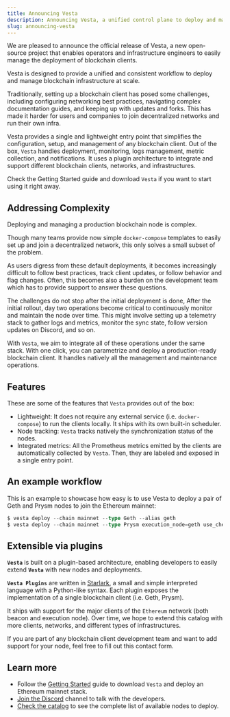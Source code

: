 ```yaml
---
title: Announcing Vesta
description: Announcing Vesta, a unified control plane to deploy and manage blockchain infrastructure at scale.
slug: announcing-vesta
---
```


We are pleased to announce the official release of Vesta, a new open-source project that enables operators and infrastructure engineers to easily manage the deployment of blockchain clients.

Vesta is designed to provide a unified and consistent workflow to deploy and manage blockchain infrastructure at scale.

Traditionally, setting up a blockchain client has posed some challenges, including configuring networking best practices, navigating complex documentation guides, and keeping up with updates and forks. This has made it harder for users and companies to join decentralized networks and run their own infra.

Vesta provides a single and lightweight entry point that simplifies the configuration, setup, and management of any blockchain client. Out of the box, `Vesta` handles deployment, monitoring, logs management, metric collection, and notifications. It uses a plugin architecture to integrate and support different blockchain clients, networks, and infrastructures.

Check the Getting Started guide and download `Vesta` if you want to start using it right away.

## Addressing Complexity

Deploying and managing a production blockchain node is complex.

Though many teams provide now simple `docker-compose` templates to easily set up and join a decentralized network, this only solves a small subset of the problem.

As users digress from these default deployments, it becomes increasingly difficult to follow best practices, track client updates, or follow behavior and flag changes. Often, this becomes also a burden on the development team which has to provide support to answer these questions.

The challenges do not stop after the initial deployment is done, After the initial rollout, day two operations become critical to continuously monitor and maintain the node over time. This might involve setting up a telemetry stack to gather logs and metrics, monitor the sync state, follow version updates on Discord, and so on.

With `Vesta`, we aim to integrate all of these operations under the same stack. With one click, you can parametrize and deploy a production-ready blockchain client. It handles natively all the management and maintenance operations.

## Features

These are some of the features that `Vesta` provides out of the box:

- Lightweight: It does not require any external service (i.e. `docker-compose`) to run the clients locally. It ships with its own built-in scheduler.
- Node tracking: `Vesta` tracks natively the synchronization status of the nodes.
- Integrated metrics: All the Prometheus metrics emitted by the clients are automatically collected by `Vesta`. Then, they are labeled and exposed in a single entry point.

## An example workflow

This is an example to showcase how easy is to use Vesta to deploy a pair of Geth and Prysm nodes to join the Ethereum mainnet:

```go
$ vesta deploy --chain mainnet --type Geth --alias geth
$ vesta deploy --chain mainnet --type Prysm execution_node=geth use_checkpoint=true
```

## Extensible via plugins

**`Vesta`** is built on a plugin-based architecture, enabling developers to easily extend **`Vesta`** with new nodes and deployments.

**`Vesta Plugins`** are written in [Starlark](https://bazel.build/rules/language), a small and simple interpreted language with a Python-like syntax. Each plugin exposes the implementation of a single blockchain client (i.e. Geth, Prysm).

It ships with support for the major clients of the `Ethereum` network (both beacon and execution node). Over time, we hope to extend this catalog with more clients, networks, and different types of infrastructures.

If you are part of any blockchain client development team and want to add support for your node, feel free to fill out this contact form.

## Learn more

- Follow the [Getting Started](/docs/getting-started) guide to download `Vesta` and deploy an Ethereum mainnet stack.
- [Join the Discord](https://discord.gg/YajpNSvT22) channel to talk with the developers.
- [Check the catalog](/docs/plugins/overview) to see the complete list of available nodes to deploy.
